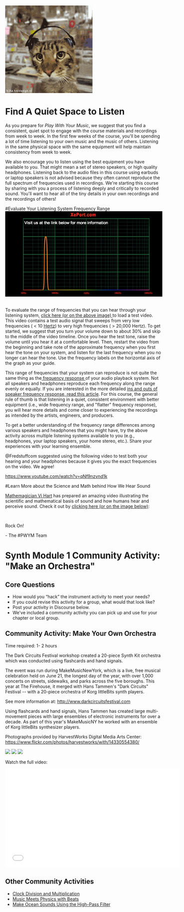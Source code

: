![](/Images/50dbfa8bd2c0358d.gif)
<img alt="" src='/uploads/default/70/50dbfa8bd2c0358d.gif' />
# Find A Quiet Space to Listen

As you prepare for <em>Play With Your Music</em>, we suggest that you find a consistent, quiet spot to engage with the course materials and recordings from week to week. In the first few weeks of the course, you'll be spending a lot of time listening to your own music and the music of others. Listening in the same physical space with the same equipment will help maintain consistency from week to week. </p><p>We also encourage you to listen using the best equipment you have available to you. That might mean a set of stereo speakers, or high quality headphones. Listening back to the audio files in this course using earbuds or laptop speakers is not advised because they often cannot reproduce the full spectrum of frequencies used in recordings. We're starting this course by sharing with you a process of listening deeply and critically to recorded sound. You'll want to hear all of the tiny details in your own recordings and the recordings of others!

#Evaluate Your Listening System Frequency Range
![](/Images/f672e3f2d65e6fe4.png)
<a href="http://www.youtube.com/watch?v=cvBtQmY2B5I" target="_blank"><img alt="" src='/uploads/default/71/f672e3f2d65e6fe4.png' /></a>

To evaluate the range of frequencies that you can hear through your listening system, <a href="http://www.youtube.com/watch?v=cvBtQmY2B5I" target="_blank">click here (or on the above image) </a>to load a test video. This video contains a test audio signal that sweeps from very low frequencies ( &lt; 10 <a href="http://en.wikipedia.org/wiki/Hertz" target="_blank">Hertz</a>) to very high frequencies ( &gt; 20,000 Hertz). To get started, we suggest that you turn your volume down to about 30% and skip to the middle of the video timeline. Once you hear the test tone, raise the volume until you hear it at a comfortable level. Then, restart the video from the beginning and take note of the approximate frequency when you first hear the tone on your system, and listen for the last frequency when you no longer can hear the tone. Use the frequency labels on the horizontal axis of the graph as your guide. </p><p>This range of frequencies that your system can reproduce is not quite the same thing as the<a href="http://en.wikipedia.org/wiki/Frequency_response"> frequency response </a>of your audio playback system. Not all speakers and headphones reproduce each frequency along the range evenly or equally. If you are interested in the more detailed <a href="http://www.ecoustics.com/articles/understanding-speaker-frequency-response/" target="_blank">ins and outs of speaker frequency response, read this article</a>. For this course, the general rule of thumb is that listening in a quiet, consistent environment with better equipment (i.e., wide frequency range, and "flatter" frequency response), you will hear more details and come closer to experiencing the recordings as intended by the artists, engineers, and producers.</p><p>To get a better understanding of the frequency range differences among various speakers and headphones that you might have, try the above activity across multiple listening systems available to you (e.g., headphones, your laptop speakers, your home stereo, etc.). Share your experiences with your learning ensemble.</p>

@Fredstuffcom suggested using the following video to test both your hearing and your headphones because it gives you the exact frequencies on the video. We agree!

https://www.youtube.com/watch?v=qNf9nzvnd1k
 
#Learn More about the Science and Math behind How We Hear Sound

<a href="http://vihart.com/" target="_blank">Mathemagician Vi Hart</a> has prepared an amazing video illustrating the scientific and mathematical basis of sound and how humans hear and perceive sound. Check it out by <a href="http://www.youtube.com/watch?v=i_0DXxNeaQ0" target="_blank">clicking here (or on the image below</a><a href="http://www.youtube.com/watch?v=DE584rBHIXQ" target="_blank">)</a>:</p><p><a href="http://www.youtube.com/watch?v=i_0DXxNeaQ0" target="_blank"><img alt="" src='/uploads/default/72/66ab2ec0acd783d2.png' /></a></p><p> </p><p>Rock On!</p><p>- The #PWYM Team</p>



# Synth Module 1 Community Activity: "Make an Orchestra"

## Core Questions
- How would you “hack” the instrument activity to meet your needs?
- If you could revise this activity for a group, what would that look like?
- Post your activity in Discourse below. 
- We've included a community activity you can pick up and use for your chapter or local group. 

## Community Activity: Make Your Own Orchestra
Time required: 1- 2 hours

The Dark Circuits Festival workshop created a 20-piece Synth Kit orchestra which was conducted using flashcards and hand signals.

The event was run during MakeMusicNewYork, which is a live, free musical celebration held on June 21, the longest day of the year, with over 1,000 concerts on streets, sidewalks, and parks across the five boroughs. This year at The Firehouse, it merged with Hans Tammen's "Dark Circuits" Festival -- with a 20-piece orchestra of Korg littleBits synth players.

See more information at: http://www.darkcircuitsfestival.com

Using flashcards and hand signals, Hans Tammen has created large multi-movement pieces with large ensembles of electronic instruments for over a decade. As part of this year's MakeMusicNY he worked with an ensemble of Korg littleBits synthesizer players.

Photographs provided by HarvestWorks Digital Media Arts Center: 
https://www.flickr.com/photos/harvestworks/with/14330554380/

![](/Images/Orchestra%201.png)
![](/Images/Orchestra%202.png)
![](/Images/Orchestra%203.png)

Watch the full video:

<iframe width="560" height="315" src="//www.youtube.com/embed/pIQ-ipmw6cM" frameborder="0" allowfullscreen></iframe>

## Other Community Activities
- [Clock Division and Multiplication](http://littlebits.cc/browse-lessons/clock-division-with-littlebits)
- [Music Meets Physics with Beats](http://littlebits.cc/browse-lessons/music-meets-physics-with-beats)
- [Make Ocean Sounds Using the High-Pass Filter](http://littlebits.cc/projects/high-pass-filter)

